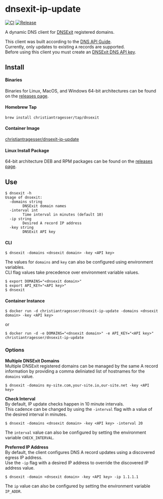 # dnsexit-ip-update
[![CI](https://github.com/christianTragesser/dnsexit-ip-update/actions/workflows/ci.yml/badge.svg)](https://github.com/christianTragesser/dnsexit-ip-update/actions/workflows/ci.yml)
[![Release](https://github.com/christianTragesser/dnsexit-ip-update/actions/workflows/release.yml/badge.svg)](https://github.com/christianTragesser/dnsexit-ip-update/actions/workflows/release.yml)

A dynamic DNS client for [DNSExit](https://www.dnsexit.com/) registered domains.

This client was built according to the [DNS API Guide](https://dnsexit.com/dns/dns-api/#guide-to-use).  
Currently, only updates to existing `A` records are supported.  
Before using this client you must create an [DNSExit DNS API key](https://dnsexit.com/dns/dns-api/#apikey).

## Install
#### Binaries
Binaries for Linux, MacOS, and Windows 64-bit architectures can be found on the [releases page](https://github.com/christianTragesser/dnsexit-ip-update/releases).

#### Homebrew Tap
```
brew install christiantragesser/tap/dnsexit
```

#### Container Image
[christiantragesser/dnsexit-ip-update](https://hub.docker.com/r/christiantragesser/dnsexit-ip-update)

#### Linux Install Package
64-bit architecture DEB and RPM packages can be found on the [releases page](https://github.com/christianTragesser/dnsexit-ip-update/releases).

## Use
```
$ dnsexit -h
Usage of dnsexit:
  -domains string
    	DNSExit domain names
  -interval int
    	Time interval in minutes (default 10)
  -ip string
    	Desired A record IP address
  -key string
    	DNSExit API key
```
#### CLI
```
$ dnsexit -domains <dnsexit domain> -key <API key>
```
The values for `domains` and `key` can also be configured using environment variables.  
CLI flag values take precedence over environment variable values.
```
$ export DOMAINS="<dnsexit domain>"
$ export API_KEY="<API key>"
$ dnsexit
```
#### Container Instance
```
$ docker run -d christiantragesser/dnsexit-ip-update -domains <dnsexit domain> -key <API key>
```
or
```
$ docker run -d -e DOMAINS="<dnsexit domain>" -e API_KEY="<API key>" christiantragesser/dnsexit-ip-update
```

### Options
**Multiple DNSExit Domains**  
Multiple DNSExit registered domains can be managed by the same A record information by providing a comma deliniated list of hostnames for the `domains` value.  
```
$ dnsexit -domains my-site.com,your-site.io,our-site.net -key <API key>
```

**Check Interval**  
By default, IP update checks happen in 10 minute intervals.  
This cadence can be changed by using the `-interval` flag with a value of the desired interval in minutes.
```
$ dnsexit -domains <dnsexit domain> -key <API key> -interval 20
```  
The `interval` value can also be configured by setting the environment variable `CHECK_INTERVAL`.  

**Preferred IP Address**  
By default, the client configures DNS A record updates using a discovered egress IP address.  
Use the `-ip` flag with a desired IP address to override the discovered IP address value.
```
$ dnsexit -domain <dnsexit domain> -key <API key> -ip 1.1.1.1
```  
The `ip` value can also be configured by setting the environment variable `IP_ADDR`.  